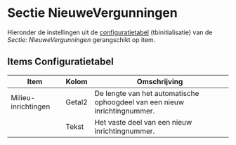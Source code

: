 # Sectie NieuweVergunningen

Hieronder de instellingen uit de [configuratietabel](/docs/instellen_inrichten/configuratie/README.md) (tbinitialisatie) van de *Sectie: NieuweVergunningen* gerangschikt op item.

## Items Configuratietabel

| Item                | Kolom  | Omschrijving                                                              |
|---------------------|--------|---------------------------------------------------------------------------|
| Milieu-inrichtingen | Getal2 | De lengte van het automatische ophoogdeel van een nieuw inrichtingnummer. |
|                     | Tekst  | Het vaste deel van een nieuw inrichtingnummer.                            |
